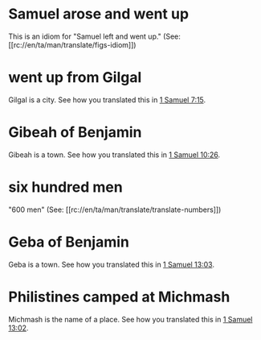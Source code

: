# Samuel arose and went up

This is an idiom for "Samuel left and went up." (See: [[rc://en/ta/man/translate/figs-idiom]])

# went up from Gilgal

Gilgal is a city. See how you translated this in [1 Samuel 7:15](../07/15.md).

# Gibeah of Benjamin

Gibeah is a town. See how you translated this in [1 Samuel 10:26](../10/26.md).

# six hundred men

"600 men" (See: [[rc://en/ta/man/translate/translate-numbers]])

# Geba of Benjamin

Geba is a town. See how you translated this in [1 Samuel 13:03](./03.md).

# Philistines camped at Michmash

Michmash is the name of a place. See how you translated this in [1 Samuel 13:02](./01.md).